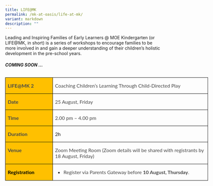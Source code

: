```yaml
---
title: LIFE@MK
permalink: /mk-at-oasis/life-at-mk/
variant: markdown
description: ""
---
```

Leading and Inspiring Families of Early Learners @ MOE Kindergarten (or LIFE@MK, in short) is a series of workshops to encourage families to be more involved in and gain a deeper understanding of their children’s holistic development in the pre-school years.

###### **COMING SOON ...**

<table class="MsoNormalTable" border="0" cellspacing="0" cellpadding="0" width="803" style="width:602.0pt;border-collapse:collapse;mso-yfti-tbllook:1184;
 mso-padding-alt:0in 0in 0in 0in"><tbody><tr style="mso-yfti-irow:0;mso-yfti-firstrow:yes"><td width="137" valign="top" style="width:103.1pt;border:solid windowtext 1.0pt;
  background:#FFC000;padding:0in 5.4pt 0in 5.4pt"><p class="MsoNormal" style="mso-margin-top-alt:auto;mso-margin-bottom-alt:auto"><b><span style="font-family:&quot;Lato&quot;,sans-serif;color:#484848;mso-ligatures:none">LIFE@MK 2</span></b><b><span style="font-family:&quot;Lato&quot;,sans-serif;mso-ligatures:none"></span></b></p></td><td width="486" valign="top" style="width:364.4pt;border:solid windowtext 1.0pt;
  border-left:none;padding:0in 5.4pt 0in 5.4pt"><p class="MsoNormal" style="mso-margin-top-alt:auto;mso-margin-bottom-alt:auto"><span style="font-family:&quot;Lato&quot;,sans-serif;color:#484848;mso-ligatures:none">Coaching Children’s Learning Through Child-Directed Play</span><span style="font-family:
  &quot;Lato&quot;,sans-serif;mso-ligatures:none"></span></p></td></tr><tr style="mso-yfti-irow:1"><td width="137" valign="top" style="width:103.1pt;border:solid windowtext 1.0pt;
  border-top:none;background:#FFC000;padding:0in 5.4pt 0in 5.4pt"><p class="MsoNormal" style="mso-margin-top-alt:auto;mso-margin-bottom-alt:auto"><b><span style="font-family:&quot;Lato&quot;,sans-serif;color:#484848;mso-ligatures:none">Date</span></b><b><span style="font-family:&quot;Lato&quot;,sans-serif;mso-ligatures:none"></span></b></p></td><td width="486" valign="top" style="width:364.4pt;border-top:none;border-left:
  none;border-bottom:solid windowtext 1.0pt;border-right:solid windowtext 1.0pt;
  padding:0in 5.4pt 0in 5.4pt"><p class="MsoNormal" style="mso-margin-top-alt:auto;mso-margin-bottom-alt:auto"><span style="font-family:&quot;Lato&quot;,sans-serif;color:#484848;mso-ligatures:none">25 August, Friday</span><span style="font-family:&quot;Lato&quot;,sans-serif;mso-ligatures:
  none"></span></p></td></tr><tr style="mso-yfti-irow:2"><td width="137" valign="top" style="width:103.1pt;border:solid windowtext 1.0pt;
  border-top:none;background:#FFC000;padding:0in 5.4pt 0in 5.4pt"><p class="MsoNormal" style="mso-margin-top-alt:auto;mso-margin-bottom-alt:auto"><b><span style="font-family:&quot;Lato&quot;,sans-serif;color:#484848;mso-ligatures:none">Time</span></b></p></td><td width="486" valign="top" style="width:364.4pt;border-top:none;border-left:
  none;border-bottom:solid windowtext 1.0pt;border-right:solid windowtext 1.0pt;
  padding:0in 5.4pt 0in 5.4pt"><p class="MsoNormal" style="mso-margin-top-alt:auto;mso-margin-bottom-alt:auto"><span style="font-family:&quot;Lato&quot;,sans-serif;color:#484848;mso-ligatures:none">2.00 pm – 4.00 pm</span></p></td></tr><tr style="mso-yfti-irow:3"><td width="137" valign="top" style="width:103.1pt;border:solid windowtext 1.0pt;
  border-top:none;background:#FFC000;padding:0in 5.4pt 0in 5.4pt"><p class="MsoNormal" style="mso-margin-top-alt:auto;mso-margin-bottom-alt:auto"><b><span style="font-family:&quot;Lato&quot;,sans-serif;color:#484848;mso-ligatures:none">Duration</span></b><b><span style="font-family:&quot;Lato&quot;,sans-serif;mso-ligatures:none"></span></b></p></td><td width="486" valign="top" style="width:364.4pt;border-top:none;border-left:
  none;border-bottom:solid windowtext 1.0pt;border-right:solid windowtext 1.0pt;
  padding:0in 5.4pt 0in 5.4pt"><p class="MsoNormal" style="mso-margin-top-alt:auto;mso-margin-bottom-alt:auto"><span style="font-family:&quot;Lato&quot;,sans-serif;mso-ligatures:none">2h</span></p></td></tr><tr style="mso-yfti-irow:4"><td width="137" valign="top" style="width:103.1pt;border:solid windowtext 1.0pt;
  border-top:none;background:#FFC000;padding:0in 5.4pt 0in 5.4pt"><p class="MsoNormal" style="mso-margin-top-alt:auto;mso-margin-bottom-alt:auto"><b><span style="font-family:&quot;Lato&quot;,sans-serif;color:#484848;mso-ligatures:none">Venue</span></b></p></td><td width="486" valign="top" style="width:364.4pt;border-top:none;border-left:
  none;border-bottom:solid windowtext 1.0pt;border-right:solid windowtext 1.0pt;
  padding:0in 5.4pt 0in 5.4pt"><p class="MsoNormal" style="mso-margin-top-alt:auto;mso-margin-bottom-alt:auto"><span style="font-family:&quot;Lato&quot;,sans-serif;color:#484848;mso-ligatures:none">Zoom Meeting Room (Zoom details will be shared with registrants by 18 August, Friday)</span></p></td></tr><tr style="mso-yfti-irow:5;mso-yfti-lastrow:yes"><td width="137" valign="top" style="width:103.1pt;border:solid windowtext 1.0pt;
  border-top:none;background:#FFC000;padding:0in 5.4pt 0in 5.4pt"><p class="MsoNormal" style="mso-margin-top-alt:auto;mso-margin-bottom-alt:auto"><b><span style="font-family:&quot;Lato&quot;,sans-serif;color:black;mso-ligatures:none">Registration</span></b><b><span style="font-family:&quot;Lato&quot;,sans-serif;mso-ligatures:none"></span></b></p></td><td width="486" valign="top" style="width:364.4pt;border-top:none;border-left:
  none;border-bottom:solid windowtext 1.0pt;border-right:solid windowtext 1.0pt;
  padding:0in 5.4pt 0in 5.4pt"><ul type="disc"><li class="MsoListParagraph" style="mso-margin-top-alt:auto;mso-margin-bottom-alt:
       auto;margin-left:0in;mso-list:l0 level1 lfo1"><span style="font-family:
       &quot;Lato&quot;,sans-serif;mso-fareast-font-family:&quot;Times New Roman&quot;;color:#484848;
       mso-ligatures:none">Register via Parents Gateway before <b>10 August, Thursday</b>.</span><span style="font-family:&quot;Lato&quot;,sans-serif;
       mso-fareast-font-family:&quot;Times New Roman&quot;;mso-ligatures:none"></span></li></ul></td></tr></tbody></table>